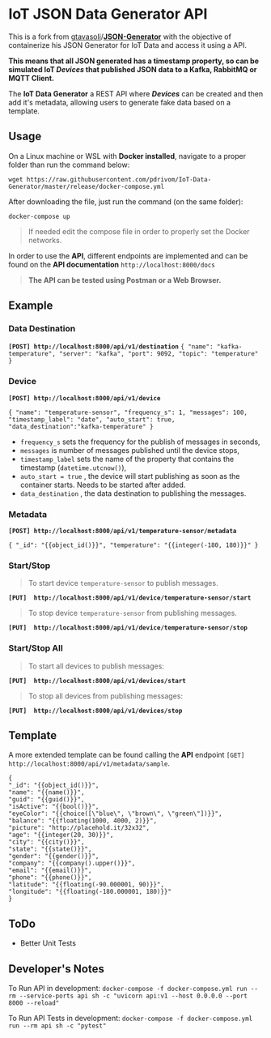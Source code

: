 # IoT JSON Data Generator API




This is a fork from [gtavasoli](https://github.com/gtavasoli)/**[JSON-Generator](https://github.com/gtavasoli/JSON-Generator)** with the objective of containerize his JSON Generator for IoT Data and access it using a API.

**This means that all JSON generated has a timestamp property, so can be simulated IoT *Devices* that published JSON data to a Kafka, RabbitMQ or MQTT Client.**


The **IoT Data Generator** a REST API where ***Devices*** can be created and then add it's metadata, allowing users to generate fake data based on a template.




## Usage


 On a Linux machine or WSL with **Docker installed**, navigate to a proper folder  than run the command below:

    wget https://raw.githubusercontent.com/pdrivom/IoT-Data-Generator/master/release/docker-compose.yml

After downloading the file, just run the command (on the same folder):

    docker-compose up

> If needed edit the compose file in order to properly set the Docker networks.

In order to use the **API**, different endpoints are implemented and can be found on the **API documentation** `http://localhost:8000/docs`


> **The API can be tested using Postman or a Web Browser.**

## Example

### Data Destination

**`[POST] http://localhost:8000/api/v1/destination`**
`
{
    "name": "kafka-temperature",
    "server": "kafka",
    "port": 9092,
    "topic": "temperature"
}
`

### Device

**`[POST] http://localhost:8000/api/v1/device`**

`
{
    "name": "temperature-sensor",
    "frequency_s": 1,
    "messages": 100,
    "timestamp_label": "date",
    "auto_start": true,
    "data_destination":"kafka-temperature"
}
`

- `frequency_s` sets the frequency for the publish of messages in seconds,
- `messages` is number of messages published until the device stops,
- `timestamp_label` sets the name of the property that contains the timestamp (`datetime.utcnow()`),
- `auto_start = true` , the device will start publishing as soon as the container starts. Needs to be started after added.
- `data_destination` , the data destination to publishing the messages.

### Metadata
**`[POST] http://localhost:8000/api/v1/temperature-sensor/metadata`**

`
{
  "_id": "{{object_id()}}",
  "temperature": "{{integer(-180, 180)}}"
}
`

### Start/Stop
 >To start device `temperature-sensor` to publish messages.

**`[PUT]  http://localhost:8000/api/v1/device/temperature-sensor/start`**

>To stop device `temperature-sensor` from publishing messages.

**`[PUT]  http://localhost:8000/api/v1/device/temperature-sensor/stop`**


### Start/Stop All

 >To start all devices to publish messages:
 >
**`[PUT]  http://localhost:8000/api/v1/devices/start`**

 >To stop all devices from publishing messages:

**`[PUT]  http://localhost:8000/api/v1/devices/stop`**

## Template

A more extended template can be found calling the **API** endpoint `[GET] http://localhost:8000/api/v1/metadata/sample`.

    {
	"_id": "{{object_id()}}",
	"name": "{{name()}}",
	"guid": "{{guid()}}",
	"isActive": "{{bool()}}",
	"eyeColor": "{{choice([\"blue\", \"brown\", \"green\"])}}",
	"balance": "{{floating(1000, 4000, 2)}}",
	"picture": "http://placehold.it/32x32",
	"age": "{{integer(20, 30)}}",
	"city": "{{city()}}",
	"state": "{{state()}}",
	"gender": "{{gender()}}",
	"company": "{{company().upper()}}",
	"email": "{{email()}}",
	"phone": "{{phone()}}",
	"latitude": "{{floating(-90.000001, 90)}}",
	"longitude": "{{floating(-180.000001, 180)}}"
	}


## ToDo

- Better Unit Tests


## Developer's Notes

To Run API in development:
`
docker-compose -f docker-compose.yml run --rm --service-ports api sh -c "uvicorn api:v1 --host 0.0.0.0 --port 8000 --reload"
`

To Run API Tests in development:
`
docker-compose -f docker-compose.yml run --rm api sh -c "pytest"
`
